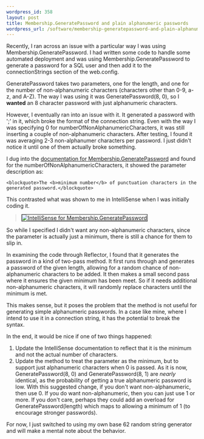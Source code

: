 ```yaml
--- 
wordpress_id: 358
layout: post
title: Membership.GeneratePassword and plain alphanumeric passwords
wordpress_url: /software/membership-generatepassword-and-plain-alphanumeric-passwords/
---
```


<p>Recently, I ran across an issue with a particular way I was using Membership.GeneratePassword.  I had written some code to handle some automated deployment and was using Membership.GeneratePassword to generate a password for a SQL user and then add it to the connectionStrings section of the web.config.</p>

<p>GeneratePassword takes two parameters, one for the length, and one for the number of non-alphanumeric characters (characters other than 0-9, a-z, and A-Z).  The way I was using it was GeneratePassword(8, 0), so I <b>wanted</b> an 8 character password with just alphanumeric characters.</p>

<p>However, I eventually ran into an issue with it.  It generated a password with ';' in it, which broke the format of the connection string.  Even with the way I was specifying 0 for numberOfNonAlphanumericCharacters, it was still inserting a couple of non-alphanumeric characters.  After testing, I found it was averaging 2-3 non-alphanumer characters per password.  I just didn't notice it until one of them actually broke something.</p>

<p>I dug into the <a href="http://msdn2.microsoft.com/en-us/library/system.web.security.membership.generatepassword.aspx">documentation for Membership.GeneratePassword</a> and found for the numberOfNonAlphanumericCharacters, it showed the parameter description as:<p>

	<blockquote>The <b>minimum number</b> of punctuation characters in the generated password.</blockquote>

<p>This contrasted what was shown to me in IntelliSense when I was initially coding it.</p>

<blockquote><a href="http://img.skitch.com/20080206-bcj9k5h2fr1hk8u7g36n5c73p6.jpg" rel="lightbox"><img src="http://img.skitch.com/20080206-bcj9k5h2fr1hk8u7g36n5c73p6.preview.jpg" alt="IntelliSense for Membership.GeneratePassword" border="1" /></a></blockquote>

<p>So while I specified I didn't want any non-alphanumeric characters, since the parameter is actually just a minimum, there is still a chance for them to slip in.</p>

<p>In examining the code through Reflector, I found that it generates the password in a kind of two-pass method.  It first runs through and generates a password of the given length, allowing for a random chance of non-alphanumeric characters to be added.  It then makes a small second pass where it ensures the given minimum has been meet.  So if it needs additional non-alphanumeric characters, it will randomly replace characters until the minimum is met.</p>

<p>This makes sense, but it poses the problem that the method is not useful for generating simple alphanumeric passwords.  In a case like mine, where I intend to use it in a connection string, it has the potential to break the syntax.</p>

<p>In the end, it would be nice if one of two things happened:</p>

<p><ol><li>Update the IntelliSense documentation to reflect that it is the minimum and not the actual number of characters.</li>
<li>Update the method to treat the parameter as the minimum, but to support just alphanumeric characters when 0 is passed.  As it is now, GeneratePassword(8, 0) and GeneratePassword(8, 1) are <em>nearly</em> identical, as the probability of getting a true alphanumeric password is low.  With this suggested change, if you don't want non-alphanumeric, then use 0.  If you do want non-alphanumeric, then you can just use 1 or more.  If you don't care, perhaps they could add an overload for GeneratePassword(length) which maps to allowing a minimum of 1 (to encourage stronger passwords).</li></ol></p>

<p>For now, I just switched to using my own base 62 random string generator and will make a mental note about the behavior.</p>
         
